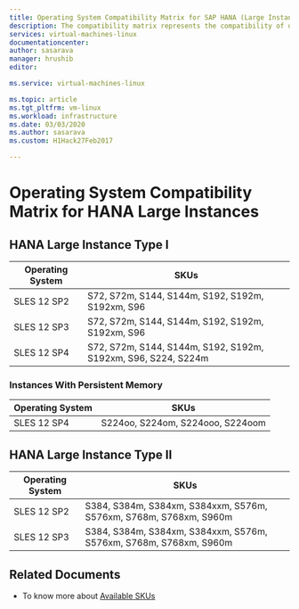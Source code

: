 ```yaml
---
title: Operating System Compatibility Matrix for SAP HANA (Large Instances)| Microsoft Docs
description: The compatibility matrix represents the compatibility of different versions of Operating System with different hardware types (Large Instances)
services: virtual-machines-linux
documentationcenter:
author: sasarava
manager: hrushib
editor:

ms.service: virtual-machines-linux

ms.topic: article
ms.tgt_pltfrm: vm-linux
ms.workload: infrastructure
ms.date: 03/03/2020
ms.author: sasarava
ms.custom: H1Hack27Feb2017

---
```

# Operating System Compatibility Matrix for HANA Large Instances

## HANA Large Instance Type I     
  | Operating System     | SKUs |
  |-------------------------|-----|
  | SLES 12 SP2 | S72, S72m, S144, S144m, S192, S192m, S192xm, S96 |
  | SLES 12 SP3 | S72, S72m, S144, S144m, S192, S192m, S192xm, S96 |
  | SLES 12 SP4 | S72, S72m, S144, S144m, S192, S192m, S192xm, S96, S224, S224m |
  
### Instances With Persistent Memory
  | Operating System     | SKUs |
  |-------------------------|----|
  | SLES 12 SP4 | S224oo, S224om, S224ooo, S224oom |
  
## HANA Large Instance Type II     
  |  Operating System       | SKUs |
  |-------------------------|----|
  | SLES 12 SP2| S384, S384m, S384xm, S384xxm, S576m, S576xm, S768m, S768xm, S960m |
  | SLES 12 SP3| S384, S384m, S384xm, S384xxm, S576m, S576xm, S768m, S768xm, S960m |
  
## Related Documents

- To know more about [Available SKUs](hana-available-skus.md)
  

  
  
